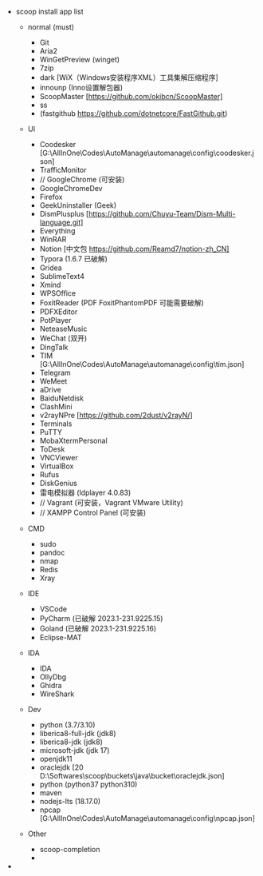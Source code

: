 <!--last modify: 20230728-->

- scoop install app list

  - normal (must)

    - Git
    - Aria2
    - WinGetPreview (winget)
    - 7zip
    - dark [WiX（Windows安装程序XML）工具集解压缩程序]
    - innounp (Inno设置解包器)
    - ScoopMaster [https://github.com/okibcn/ScoopMaster]
    - ss
    - (fastgithub https://github.com/dotnetcore/FastGithub.git)
  - UI

    - Coodesker [G:\AllInOne\Codes\AutoManage\automanage\config\coodesker.json]
    - TrafficMonitor
    - // GoogleChrome (可安装)
    - GoogleChromeDev
    - Firefox
    - GeekUninstaller (Geek)
    - DismPlusplus [https://github.com/Chuyu-Team/Dism-Multi-language.git]
    - Everything
    - WinRAR
    - Notion [中文包 https://github.com/Reamd7/notion-zh_CN]
    - Typora (1.6.7 已破解)
    - Gridea
    - SublimeText4
    - Xmind
    - WPSOffice
    - FoxitReader (PDF FoxitPhantomPDF 可能需要破解)
    - PDFXEditor
    - PotPlayer
    - NeteaseMusic
    - WeChat (双开)
    - DingTalk
    - TIM [G:\AllInOne\Codes\AutoManage\automanage\config\tim.json]
    - Telegram
    - WeMeet
    - aDrive
    - BaiduNetdisk
    - ClashMini
    - v2rayNPre [https://github.com/2dust/v2rayN/]
    - Terminals
    - PuTTY
    - MobaXtermPersonal
    - ToDesk
    - VNCViewer
    - VirtualBox
    - Rufus
    - DiskGenius
    - 雷电模拟器 (ldplayer 4.0.83)
    - // Vagrant (可安装，Vagrant VMware Utility)
    - // XAMPP Control Panel (可安装)
  - CMD

    - sudo
    - pandoc
    - nmap
    - Redis
    - Xray
  - IDE

    - VSCode
    - PyCharm (已破解 2023.1-231.9225.15)
    - Goland (已破解 2023.1-231.9225.16)
    - Eclipse-MAT
  - IDA

    - IDA
    - OllyDbg
    - Ghidra
    - WireShark
  - Dev

    - python (3.7/3.10)
    - liberica8-full-jdk (jdk8)
    - liberica8-jdk (jdk8)
    - microsoft-jdk (jdk 17)
    - openjdk11
    - oraclejdk [20 D:\Softwares\scoop\buckets\java\bucket\oraclejdk.json]
    - python (python37 python310)
    - maven
    - nodejs-lts (18.17.0)
    - npcap [G:\AllInOne\Codes\AutoManage\automanage\config\npcap.json]
  - Other

    - scoop-completion
    - 
-
